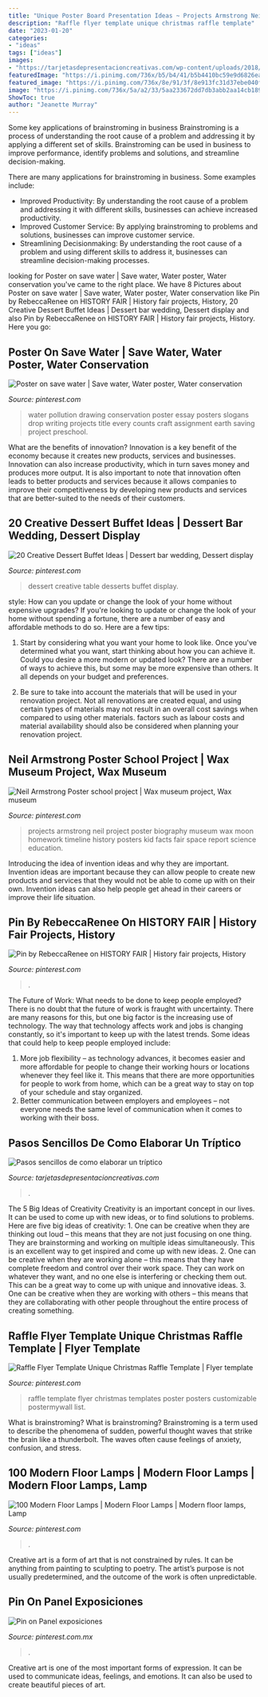 ```yaml
---
title: "Unique Poster Board Presentation Ideas ~ Projects Armstrong Neil Project Poster Biography Museum Wax Moon Homework Timeline History Posters Kid Facts Fair Space Report Science Education"
description: "Raffle flyer template unique christmas raffle template"
date: "2023-01-20"
categories:
- "ideas"
tags: ["ideas"]
images:
- "https://tarjetasdepresentacioncreativas.com/wp-content/uploads/2018/10/como-elaborar-un-tríptico-gigante.jpg"
featuredImage: "https://i.pinimg.com/736x/b5/b4/41/b5b4410bc59e9d6826ea401bcdd17f09--gourmet-desserts-creative-desserts.jpg"
featured_image: "https://i.pinimg.com/736x/8e/91/3f/8e913fc31d37ebe040f4d0f900bbc8dd.jpg"
image: "https://i.pinimg.com/736x/5a/a2/33/5aa233672dd7db3abb2aa14cb189b89b.jpg"
ShowToc: true
author: "Jeanette Murray"
---
```



Some key applications of brainstroming in business
Brainstroming is a process of understanding the root cause of a problem and addressing it by applying a different set of skills. Brainstroming can be used in business to improve performance, identify problems and solutions, and streamline decision-making.

There are many applications for brainstroming in business. Some examples include: 

- Improved Productivity: By understanding the root cause of a problem and addressing it with different skills, businesses can achieve increased productivity.
- Improved Customer Service: By applying brainstroming to problems and solutions, businesses can improve customer service.
- Streamlining Decisionmaking: By understanding the root cause of a problem and using different skills to address it, businesses can streamline decision-making processes.

	

		
looking for Poster on save water | Save water, Water poster, Water conservation you've came to the right place. We have 8 Pictures about Poster on save water | Save water, Water poster, Water conservation like Pin by RebeccaRenee on HISTORY FAIR | History fair projects, History, 20 Creative Dessert Buffet Ideas | Dessert bar wedding, Dessert display and also Pin by RebeccaRenee on HISTORY FAIR | History fair projects, History. Here you go:
		
    
## Poster On Save Water | Save Water, Water Poster, Water Conservation

<img loading=lazy src="https://i.pinimg.com/736x/5a/a2/33/5aa233672dd7db3abb2aa14cb189b89b.jpg" onerror="this.onerror=null;this.src='https://tse3.mm.bing.net/th?id=OIP.eStV0ysw7yfOqoT1dN5FkwHaJ3&amp;pid=15.1';" alt="Poster on save water | Save water, Water poster, Water conservation">

_Source: pinterest.com_

>water pollution drawing conservation poster essay posters slogans drop writing projects title every counts craft assignment earth saving project preschool. 

	

What are the benefits of innovation?
Innovation is a key benefit of the economy because it creates new products, services and businesses. Innovation can also increase productivity, which in turn saves money and produces more output. It is also important to note that innovation often leads to better products and services because it allows companies to improve their competitiveness by developing new products and services that are better-suited to the needs of their customers.

    
## 20 Creative Dessert Buffet Ideas | Dessert Bar Wedding, Dessert Display

<img loading=lazy src="https://i.pinimg.com/736x/b5/b4/41/b5b4410bc59e9d6826ea401bcdd17f09--gourmet-desserts-creative-desserts.jpg" onerror="this.onerror=null;this.src='https://tse3.mm.bing.net/th?id=OIP.Kg9jn4TjUPQLUXqohJhqBgHaJ3&amp;pid=15.1';" alt="20 Creative Dessert Buffet Ideas | Dessert bar wedding, Dessert display">

_Source: pinterest.com_

>dessert creative table desserts buffet display. 

	

style: How can you update or change the look of your home without expensive upgrades?
If you're looking to update or change the look of your home without spending a fortune, there are a number of easy and affordable methods to do so. Here are a few tips: 
1. Start by considering what you want your home to look like. Once you've determined what you want, start thinking about how you can achieve it. Could you desire a more modern or updated look? There are a number of ways to achieve this, but some may be more expensive than others. It all depends on your budget and preferences. 

2. Be sure to take into account the materials that will be used in your renovation project. Not all renovations are created equal, and using certain types of materials may not result in an overall cost savings when compared to using other materials. factors such as labour costs and material availability should also be considered when planning your renovation project.

    
## Neil Armstrong Poster School Project | Wax Museum Project, Wax Museum

<img loading=lazy src="https://i.pinimg.com/736x/b8/88/1a/b8881a3ccc0af77bb4d2d7a190a5b61d--kid-projects-school-projects.jpg" onerror="this.onerror=null;this.src='https://tse4.mm.bing.net/th?id=OIP.-6Lf-3Wnq8l24i0PaNOAwwHaJ3&amp;pid=15.1';" alt="Neil Armstrong Poster school project | Wax museum project, Wax museum">

_Source: pinterest.com_

>projects armstrong neil project poster biography museum wax moon homework timeline history posters kid facts fair space report science education. 

	

Introducing the idea of invention ideas and why they are important.
Invention ideas are important because they can allow people to create new products and services that they would not be able to come up with on their own. Invention ideas can also help people get ahead in their careers or improve their life situation.

    
## Pin By RebeccaRenee On HISTORY FAIR | History Fair Projects, History

<img loading=lazy src="https://i.pinimg.com/736x/30/76/35/30763593fe3dbf5792d094dbc6e58766.jpg" onerror="this.onerror=null;this.src='https://tse1.mm.bing.net/th?id=OIP.faZFAfe3kwVYXYMk_o7C5wHaJ3&amp;pid=15.1';" alt="Pin by RebeccaRenee on HISTORY FAIR | History fair projects, History">

_Source: pinterest.com_

>. 

	

The Future of Work: What needs to be done to keep people employed?
There is no doubt that the future of work is fraught with uncertainty. There are many reasons for this, but one big factor is the increasing use of technology. The way that technology affects work and jobs is changing constantly, so it's important to keep up with the latest trends. Some ideas that could help to keep people employed include: 
1) More job flexibility – as technology advances, it becomes easier and more affordable for people to change their working hours or locations whenever they feel like it. This means that there are more opportunities for people to work from home, which can be a great way to stay on top of your schedule and stay organized. 
2) Better communication between employers and employees – not everyone needs the same level of communication when it comes to working with their boss.

    
## Pasos Sencillos De Como Elaborar Un Tríptico

<img loading=lazy src="https://tarjetasdepresentacioncreativas.com/wp-content/uploads/2018/10/como-elaborar-un-tríptico-gigante.jpg" onerror="this.onerror=null;this.src='https://tse2.mm.bing.net/th?id=OIP.PKlCjJbvpFnJGGZ3Wu-Z9QAAAA&amp;pid=15.1';" alt="Pasos sencillos de como elaborar un tríptico">

_Source: tarjetasdepresentacioncreativas.com_

>. 

	

The 5 Big Ideas of Creativity
Creativity is an important concept in our lives. It can be used to come up with new ideas, or to find solutions to problems. Here are five big ideas of creativity: 1. One can be creative when they are thinking out loud – this means that they are not just focusing on one thing. They are brainstorming and working on multiple ideas simultaneously. This is an excellent way to get inspired and come up with new ideas. 2. One can be creative when they are working alone – this means that they have complete freedom and control over their work space. They can work on whatever they want, and no one else is interfering or checking them out. This can be a great way to come up with unique and innovative ideas. 3. One can be creative when they are working with others – this means that they are collaborating with other people throughout the entire process of creating something.

    
## Raffle Flyer Template Unique Christmas Raffle Template | Flyer Template

<img loading=lazy src="https://i.pinimg.com/736x/62/19/07/621907cd3256882bfbd5bde77a465613.jpg" onerror="this.onerror=null;this.src='https://tse3.mm.bing.net/th?id=OIP.Xct5wZ-dqm-0f8WhU_qjxwAAAA&amp;pid=15.1';" alt="Raffle Flyer Template Unique Christmas Raffle Template | Flyer template">

_Source: pinterest.com_

>raffle template flyer christmas templates poster posters customizable postermywall list. 

	

What is brainstroming?
What is brainstroming? Brainstroming is a term used to describe the phenomena of sudden, powerful thought waves that strike the brain like a thunderbolt. The waves often cause feelings of anxiety, confusion, and stress.

    
## 100 Modern Floor Lamps | Modern Floor Lamps | Modern Floor Lamps, Lamp

<img loading=lazy src="https://i.pinimg.com/736x/95/7a/f7/957af7bdfc1c0ee3e37b0aa1d3abbf5a--contemporary-floor-lamps-modern-floor-lamps.jpg" onerror="this.onerror=null;this.src='https://tse3.mm.bing.net/th?id=OIP.4mEjJOT5VJjuYoaxHHCE1QHaMH&amp;pid=15.1';" alt="100 Modern Floor Lamps | Modern Floor Lamps | Modern floor lamps, Lamp">

_Source: pinterest.com_

>. 

	

Creative art is a form of art that is not constrained by rules. It can be anything from painting to sculpting to poetry. The artist’s purpose is not usually predetermined, and the outcome of the work is often unpredictable.

    
## Pin On Panel Exposiciones

<img loading=lazy src="https://i.pinimg.com/736x/8e/91/3f/8e913fc31d37ebe040f4d0f900bbc8dd.jpg" onerror="this.onerror=null;this.src='https://tse1.mm.bing.net/th?id=OIP.QeKLlOJNwusRXWr9IQ4J8wHaKe&amp;pid=15.1';" alt="Pin on Panel exposiciones">

_Source: pinterest.com.mx_

>. 

	

Creative art is one of the most important forms of expression. It can be used to communicate ideas, feelings, and emotions. It can also be used to create beautiful pieces of art.

